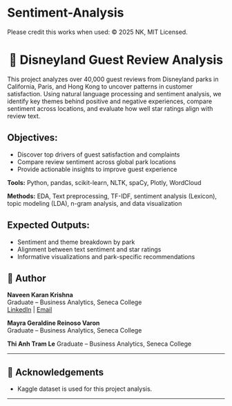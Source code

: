 # Sentiment-Analysis

Please credit this works when used: © 2025 NK, MIT Licensed.

<h1 align="center">🏰 Disneyland Guest Review Analysis</h1>

This project analyzes over 40,000 guest reviews from Disneyland parks in California, Paris, and Hong Kong to uncover patterns in customer satisfaction. Using natural language processing and sentiment analysis, we identify key themes behind positive and negative experiences, compare sentiment across locations, and evaluate how well star ratings align with review text.

## Objectives:

- Discover top drivers of guest satisfaction and complaints
- Compare review sentiment across global park locations
- Provide actionable insights to improve guest experience

<b>Tools:</b> Python, pandas, scikit-learn, NLTK, spaCy, Plotly, WordCloud

<b>Methods:</b> EDA, Text preprocessing, TF-IDF, sentiment analysis (Lexicon), topic modeling (LDA), n-gram analysis, and data visualization

## Expected Outputs:

- Sentiment and theme breakdown by park
- Alignment between text sentiment and star ratings
- Informative visualizations and park-specific recommendations

## 👤 Author

**Naveen Karan Krishna**  
Graduate – Business Analytics, Seneca College  
[LinkedIn](https://www.linkedin.com/in/naveen-karan-krishna/) | [Email](mailto:naveenxkaran@gmail.com)

**Mayra Geraldine Reinoso Varon**  
Graduate – Business Analytics, Seneca College

**Thi Anh Tram Le** 
Graduate – Business Analytics, Seneca College

---

## 🙌 Acknowledgements

- Kaggle dataset is used for this project analysis.

---
